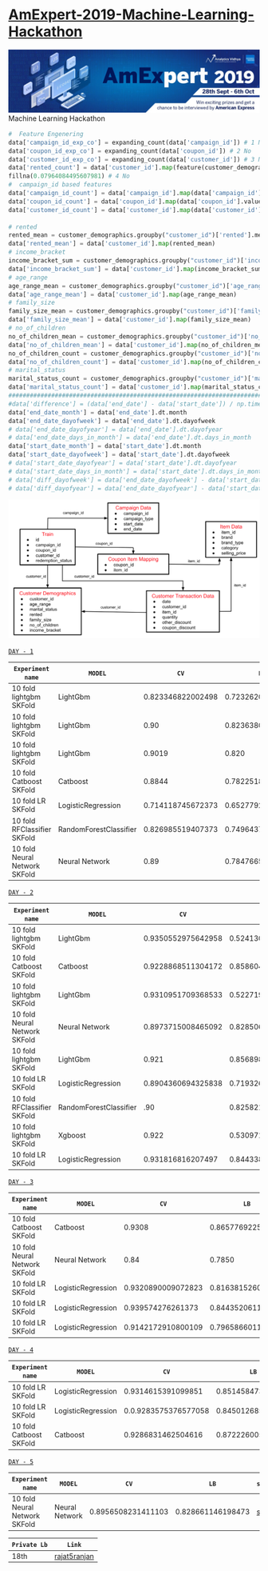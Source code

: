 # [AmExpert-2019-Machine-Learning-Hackathon](https://datahack.analyticsvidhya.com/contest/amexpert-2019-machine-learning-hackathon)
![](./img.png)
 Machine Learning Hackathon
 
  ```python
 #  Feature Engenering
data['campaign_id_exp_co'] = expanding_count(data['campaign_id']) # 1 No
data['coupon_id_exp_co'] = expanding_count(data['coupon_id']) # 2 No
data['customer_id_exp_co'] = expanding_count(data['customer_id']) # 3 No
data['rented_count'] = data['customer_id'].map(feature(customer_demographics, 'customer_id','rented','sum')).\
fillna(0.07964084495607981) # 4 No
#  campaign_id based features
data['campaign_id_count'] = data['campaign_id'].map(data['campaign_id'].value_counts()) #  No
data['coupon_id_count'] = data['coupon_id'].map(data['coupon_id'].value_counts())#  No
data['customer_id_count'] = data['customer_id'].map(data['customer_id'].value_counts())#  No

# rented
rented_mean = customer_demographics.groupby("customer_id")['rented'].mean().to_dict()
data['rented_mean'] = data['customer_id'].map(rented_mean)
# income_bracket
income_bracket_sum = customer_demographics.groupby("customer_id")['income_bracket'].sum().to_dict()
data['income_bracket_sum'] = data['customer_id'].map(income_bracket_sum)
# age_range
age_range_mean = customer_demographics.groupby("customer_id")['age_range'].mean().to_dict()
data['age_range_mean'] = data['customer_id'].map(age_range_mean)
# family_size
family_size_mean = customer_demographics.groupby("customer_id")['family_size'].mean().to_dict()
data['family_size_mean'] = data['customer_id'].map(family_size_mean)
# no_of_children
no_of_children_mean = customer_demographics.groupby("customer_id")['no_of_children'].mean().to_dict()
data['no_of_children_mean'] = data['customer_id'].map(no_of_children_mean)
no_of_children_count = customer_demographics.groupby("customer_id")['no_of_children'].count().to_dict()
data['no_of_children_count'] = data['customer_id'].map(no_of_children_count)
# marital_status
marital_status_count = customer_demographics.groupby("customer_id")['marital_status'].count().to_dict()
data['marital_status_count'] = data['customer_id'].map(marital_status_count)
#############################################################################
#data['difference'] = (data['end_date'] - data['start_date']) / np.timedelta64(1, 'D')
data['end_date_month'] = data['end_date'].dt.month
data['end_date_dayofweek'] = data['end_date'].dt.dayofweek 
# data['end_date_dayofyear'] = data['end_date'].dt.dayofyear 
# data['end_date_days_in_month'] = data['end_date'].dt.days_in_month 
data['start_date_month'] = data['start_date'].dt.month
data['start_date_dayofweek'] = data['start_date'].dt.dayofweek 
# data['start_date_dayofyear'] = data['start_date'].dt.dayofyear 
# data['start_date_days_in_month'] = data['start_date'].dt.days_in_month 
# data['diff_dayofweek'] = data['end_date_dayofweek'] - data['start_date_dayofweek']
# data['diff_dayofyear'] = data['end_date_dayofyear'] - data['start_date_dayofyear']
 ```
 ![](./dis.png) 
 
 [`DAY - 1`](./Day-1)
 

 
| `Experiment name`  | `MODEL`  | `CV`  | `LB` |`script`|
| ----------- | ----------- |----------- |----------- |----------- |
| 10 fold lightgbm SKFold|LightGbm|0.823346822002498|0.723262091750793|[script](./Day-1/day_1_sub_1.py)|
| 10 fold lightgbm SKFold|LightGbm|0.90|0.823638085449945|[script](./Day-1/day-1-script-02.py)       |
| 10 fold lightgbm SKFold|LightGbm|0.9019|0.820|[script](./Day-1/day-1-script-03.py)       |
| 10 fold Catboost SKFold|Catboost|0.8844|0.782251894526244|[script](./Day-1/day-1-script-04.py)       |
| 10 fold LR SKFold |LogisticRegression|0.714118745672373|0.652779212300426 |[script](./Day-1/day-1-script-05.py)|
| 10 fold RFClassifier SKFold |RandomForestClassifier|0.826985519407373|0.749643707078551|[script](./Day-1/day-1-script-06.py)|
| 10 fold Neural Network SKFold|Neural Network|0.89|0.784766559598147 |[script](./Day-1/day-1-script-07.py)|


[`DAY - 2`](./Day-2)
 
| `Experiment name`  | `MODEL`  | `CV`  | `LB` |`script`|
| ----------- | ----------- |----------- |----------- |----------- |
| 10 fold lightgbm SKFold       |LightGbm       |0.9350552975642958       |0.524130796162195 |[script](./Day-2/day-2-script-01.py)|
| 10 fold Catboost SKFold       |Catboost       |0.9228868511304172        |0.858604946914161   |[script](./Day-2/day-2-script-02.py)|
| 10 fold lightgbm SKFold       |LightGbm       |0.9310951709368533       |0.522719863441945 |[script](./Day-2/day-2-script-01-1.py)|
| 10 fold Neural Network SKFold|Neural Network|0.8973715008465092|0.82850696157902 |[script](./Day-2/day-2-script-05.py)|
| 10 fold lightgbm SKFold       |LightGbm       |0.921       |0.856898502528373 |[script](./Day-2/day-2-script-01-2.py)|
| 10 fold LR SKFold |LogisticRegression|0.8904360694325838|0.719326611691508 |[script](./Day-2/day-2-script-03.py)|
| 10 fold RFClassifier SKFold |RandomForestClassifier|.90|0.825821535181509|[script](./Day-2/day-2-script-04.py)|
| 10 fold lightgbm SKFold       |Xgboost       |0.922       |0.530971875280263 |[script](./Day-2/day-2-script-06.py)|
| 10 fold LR SKFold |LogisticRegression|0.931816816207497|0.844338034742226 |[script](./Day-2/day-2-script-03-1.py)|


 [`DAY - 3`](./Day-3)
  

 `Experiment name`  | `MODEL`  | `CV`  | `LB` |`script`|
| ----------- | ----------- |----------- |----------- |----------- |
| 10 fold Catboost SKFold       |Catboost       |0.9308        |0.865776922589758   |[script](./Day-3/day-3-script-02.py)|
| 10 fold Neural Network SKFold|Neural Network|0.84|0.7850|[script](./Day-3/day-3-script-05.py)|
| 10 fold LR SKFold |LogisticRegression|0.9320890009072823|0.816381526068571 |[script](./Day-3/day-3-script-03.py)|
| 10 fold LR SKFold |LogisticRegression|0.939574276261373|0.844352061185897 |[script](./Day-3/day-3-script-03-1.py)|
| 10 fold LR SKFold |LogisticRegression|0.9142172910800109|0.796586601175926 |[script](./Day-3/day-3-script-03-2.py)|



 [`DAY - 4`](./Day-4)
  

 `Experiment name`  | `MODEL`  | `CV`  | `LB` |`script`|
| ----------- | ----------- |----------- |----------- |----------- |
| 10 fold LR SKFold |LogisticRegression|0.9314615391099851|0.851458473863422 |[script](./Day-4/day-4-script-03-1.py)|
| 10 fold LR SKFold |LogisticRegression|0.0.9283575376577058|0.845012685430648 |[script](./Day-4/day-4-script-03-2.py)|
| 10 fold Catboost SKFold       |Catboost       |0.9286831462504616        |0.872226005111576   |[script](./Day-4/day-4-script-02.py)|

 [`DAY - 5`](./Day-5)
  

 `Experiment name`  | `MODEL`  | `CV`  | `LB` |`script`|
| ----------- | ----------- |----------- |----------- |----------- |
| 10 fold Neural Network SKFold|Neural Network|0.8956508231411103|0.828661146198473|[script](./Day-5/day-5-script-05.py)|


| `Private Lb`  | `Link`  |
| ----------- | ----------- |
|18th|[rajat5ranjan](https://github.com/rajat5ranjan/AV-AmExpert-2019-ML-Hackathon)|
